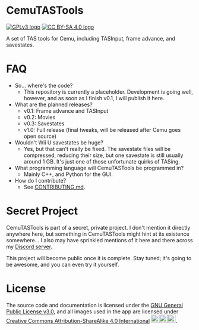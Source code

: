 # CemuTASTools
[![GPLv3 logo][1]][2]
[![CC BY-SA 4.0 logo][3]][4]

A set of TAS tools for Cemu, including TASInput, frame advance, and savestates.


# FAQ
- So... where's the code?
  - This repository is currently a placeholder. Development is going well, however, and as soon as I finish v0.1, I will publish it here.
- What are the planned releases?
  - v0.1: Frame advance and TASInput
  - v0.2: Movies
  - v0.3: Savestates
  - v1.0: Full release (final tweaks, will be released after Cemu goes open source)
- Wouldn't Wii U savestates be huge?
  - Yes, but that can't really be fixed. The savestate files will be compressed, reducing their size, but one savestate is still usually around 1 GB. It's just one of those unfortunate quirks of TASing.
- What programming language will CemuTASTools be programmed in?
  - Mainly C++, and Python for the GUI.
- How do I contribute?
  - See [CONTRIBUTING.md](https://github.com/Makonede/CemuTASTools/blob/main/CONTRIBUTING.md).
 
# Secret Project
CemuTASTools is part of a secret, private project. I don't mention it directly anywhere here, but something in CemuTASTools might hint at its existence somewhere... I also may have sprinkled mentions of it here and there across my [Discord server][5].

This project will become public once it is complete. Stay tuned; it's going to be awesome, and you can even try it yourself.

# License
The source code and documentation is licensed under the [GNU General Public License v3.0][2], and all images used in the app are licensed under [Creative Commons Attribution-ShareAlike 4.0 International][4] [<img src="https://mirrors.creativecommons.org/presskit/icons/cc.svg" alt="Creative Commons logo" width=22px height=22px><img src="https://mirrors.creativecommons.org/presskit/icons/by.svg" alt="Creative Commons Attribution logo" width=22px height=22px><img src="https://mirrors.creativecommons.org/presskit/icons/sa.svg" alt="Creative Commons ShareAlike logo" width=22px height=22px>][4].

 [1]: https://www.gnu.org/graphics/gplv3-127x51.png
 [2]: https://www.gnu.org/licenses/gpl-3.0.html
 [3]: https://i.creativecommons.org/l/by-sa/4.0/88x31.png
 [4]: https://creativecommons.org/licenses/by-sa/4.0/
 [5]: https://discord.gg/wJGnueZ

